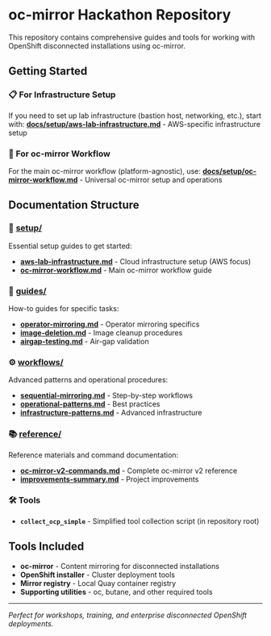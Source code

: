 # oc-mirror Hackathon Repository

This repository contains comprehensive guides and tools for working with OpenShift disconnected installations using oc-mirror.

## Getting Started

### 📋 For Infrastructure Setup
If you need to set up lab infrastructure (bastion host, networking, etc.), start with:
**[docs/setup/aws-lab-infrastructure.md](docs/setup/aws-lab-infrastructure.md)** - AWS-specific infrastructure setup

### 🚀 For oc-mirror Workflow
For the main oc-mirror workflow (platform-agnostic), use:
**[docs/setup/oc-mirror-workflow.md](docs/setup/oc-mirror-workflow.md)** - Universal oc-mirror setup and operations

## Documentation Structure

### **📁 [setup/](docs/setup/)**
Essential setup guides to get started:
- **[aws-lab-infrastructure.md](docs/setup/aws-lab-infrastructure.md)** - Cloud infrastructure setup (AWS focus)
- **[oc-mirror-workflow.md](docs/setup/oc-mirror-workflow.md)** - Main oc-mirror workflow guide

### **📖 [guides/](docs/guides/)**
How-to guides for specific tasks:
- **[operator-mirroring.md](docs/guides/operator-mirroring.md)** - Operator mirroring specifics
- **[image-deletion.md](docs/guides/image-deletion.md)** - Image cleanup procedures
- **[airgap-testing.md](docs/guides/airgap-testing.md)** - Air-gap validation

### **⚙️ [workflows/](docs/workflows/)**
Advanced patterns and operational procedures:
- **[sequential-mirroring.md](docs/workflows/sequential-mirroring.md)** - Step-by-step workflows
- **[operational-patterns.md](docs/workflows/operational-patterns.md)** - Best practices
- **[infrastructure-patterns.md](docs/workflows/infrastructure-patterns.md)** - Advanced infrastructure

### **📚 [reference/](docs/reference/)**
Reference materials and command documentation:
- **[oc-mirror-v2-commands.md](docs/reference/oc-mirror-v2-commands.md)** - Complete oc-mirror v2 reference
- **[improvements-summary.md](docs/reference/improvements-summary.md)** - Project improvements

### **🛠️ Tools**
- **`collect_ocp_simple`** - Simplified tool collection script (in repository root)

## Tools Included

- **oc-mirror** - Content mirroring for disconnected installations
- **OpenShift installer** - Cluster deployment tools
- **Mirror registry** - Local Quay container registry
- **Supporting utilities** - oc, butane, and other required tools

---

*Perfect for workshops, training, and enterprise disconnected OpenShift deployments.*